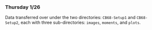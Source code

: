 ### Thursday 1/26

Data transferred over under the two directories: `CB68-Setup1` and `CB68-Setup2`, each with three sub-directories: `images`, `moments`, and `plots`.
